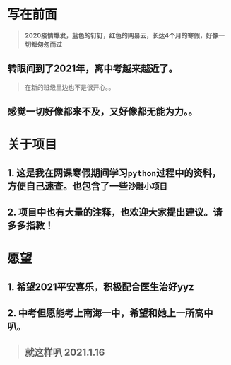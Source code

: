 # 写在前面  
> **2020疫情爆发，蓝色的钉钉，红色的网易云，长达4个月的寒假，好像一切都匆匆而过**
## 转眼间到了2021年，离中考越来越近了。
> 在新的班级里边也不是很开心。。
## 感觉一切好像都来不及，又好像都无能为力。。
# 关于项目
## 1. 这是我在网课寒假期间学习`python`过程中的资料，方便自己速查。也包含了一些`沙雕小项目`
## 2. 项目中也有大量的注释，也欢迎大家提出建议。请多多指教！ 
# 愿望
## 1. 希望2021平安喜乐，积极配合医生治好yyz
## 2. 中考但愿能考上南海一中，希望和她上一所高中叭。
> ## 就这样叭 2021.1.16

